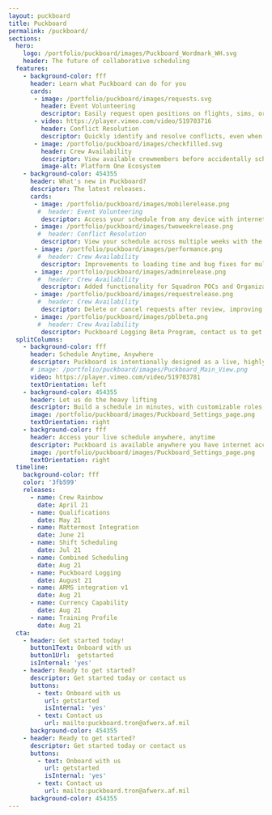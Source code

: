 ```yaml
---
layout: puckboard
title: Puckboard
permalink: /puckboard/
sections:
  hero:
    logo: /portfolio/puckboard/images/Puckboard_Wordmark_WH.svg
    header: The future of collaborative scheduling
  features:
    - background-color: fff
      header: Learn what Puckboard can do for you
      cards:
       - image: /portfolio/puckboard/images/requests.svg
         header: Event Volunteering
         descriptor: Easily request open positions on flights, sims, or ground events from your personal device, anywhere in the world...without needing a lengthy text chain to your schedulers.
       - video: https://player.vimeo.com/video/519703716
         header: Conflict Resolution
         descriptor: Quickly identify and resolve conflicts, even when crewmembers are scheduled separately by two different organizations.
       - image: /portfolio/puckboard/images/checkfilled.svg
         header: Crew Availability
         descriptor: View available crewmembers before accidentally scheduling someone for two flights at the same time.
         image-alt: Platform One Ecosystem
    - background-color: 454355
      header: What's new in Puckboard?
      descriptor: The latest releases.
      cards:
       - image: /portfolio/puckboard/images/mobilerelease.png
        #  header: Event Volunteering
         descriptor: Access your schedule from any device with internet connection, make requests, and approve them all on your phone. 
       - image: /portfolio/puckboard/images/twoweekrelease.png
        #  header: Conflict Resolution
         descriptor: View your schedule across multiple weeks with the click of a button, with easy filters available to view by personnel or event type.
       - image: /portfolio/puckboard/images/performance.png
        #  header: Crew Availability
         descriptor: Improvements to loading time and bug fixes for multiple features. 
       - image: /portfolio/puckboard/images/adminrelease.png
        #  header: Crew Availability
         descriptor: Added functionality for Squadron POCs and Organizational Admins, with greater flexibility to scale fast and securely.
       - image: /portfolio/puckboard/images/requestrelease.png
        #  header: Crew Availability
         descriptor: Delete or cancel requests after review, improving communications within your squadron. 
       - image: /portfolio/puckboard/images/pblbeta.png
        #  header: Crew Availability
         descriptor: Puckboard Logging Beta Program, contact us to get involved!
  splitColumns:
    - background-color: fff
      header: Schedule Anytime, Anywhere
      descriptor: Puckboard is intentionally designed as a live, highly available collaborative scheduling platform to meet the scheduling needs of servicemembers around the globe on your desktop, phone, or tablet.
      # image: /portfolio/puckboard/images/Puckboard_Main_View.png
      video: https://player.vimeo.com/video/519703781
      textOrientation: left
    - background-color: 454355
      header: Let us do the heavy lifting
      descriptor: Build a schedule in minutes, with customizable roles, event types, and conflict settings. View your squadron or unit roster while you’re building the schedule, and see in real time who is available for missions.
      image: /portfolio/puckboard/images/Puckboard_Settings_page.png
      textOrientation: right
    - background-color: fff
      header: Access your live schedule anywhere, anytime
      descriptor: Puckboard is available anywhere you have internet access and a browser, and updates are shown in real time. The mobile view is optimized for all devices, adding needed flexibility to your operations.
      image: /portfolio/puckboard/images/Puckboard_Settings_page.png
      textOrientation: right
  timeline:
    background-color: fff
    color: '3fb599'
    releases:
      - name: Crew Rainbow
        date: April 21
      - name: Qualifications
        date: May 21
      - name: Mattermost Integration
        date: June 21
      - name: Shift Scheduling
        date: Jul 21
      - name: Combined Scheduling
        date: Aug 21
      - name: Puckboard Logging
        date: August 21
      - name: ARMS integration v1 
        date: Aug 21   
      - name: Currency Capability
        date: Aug 21  
      - name: Training Profile
        date: Aug 21   
  cta:
    - header: Get started today!
      button1Text: Onboard with us
      button1Url:  getstarted
      isInternal: 'yes'
    - header: Ready to get started?
      descriptor: Get started today or contact us
      buttons:
        - text: Onboard with us
          url: getstarted
          isInternal: 'yes'
        - text: Contact us
          url: mailto:puckboard.tron@afwerx.af.mil
      background-color: 454355
    - header: Ready to get started?
      descriptor: Get started today or contact us
      buttons:
        - text: Onboard with us
          url: getstarted
          isInternal: 'yes'
        - text: Contact us
          url: mailto:puckboard.tron@afwerx.af.mil
      background-color: 454355
---
```

